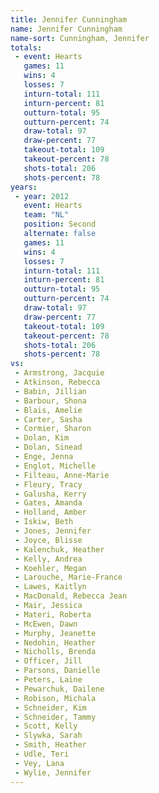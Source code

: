 ```yaml
---
title: Jennifer Cunningham
name: Jennifer Cunningham
name-sort: Cunningham, Jennifer
totals:
 - event: Hearts
   games: 11
   wins: 4
   losses: 7
   inturn-total: 111
   inturn-percent: 81
   outturn-total: 95
   outturn-percent: 74
   draw-total: 97
   draw-percent: 77
   takeout-total: 109
   takeout-percent: 78
   shots-total: 206
   shots-percent: 78
years:
 - year: 2012
   event: Hearts
   team: "NL"
   position: Second
   alternate: false
   games: 11
   wins: 4
   losses: 7
   inturn-total: 111
   inturn-percent: 81
   outturn-total: 95
   outturn-percent: 74
   draw-total: 97
   draw-percent: 77
   takeout-total: 109
   takeout-percent: 78
   shots-total: 206
   shots-percent: 78
vs:
 - Armstrong, Jacquie
 - Atkinson, Rebecca
 - Babin, Jillian
 - Barbour, Shona
 - Blais, Amelie
 - Carter, Sasha
 - Cormier, Sharon
 - Dolan, Kim
 - Dolan, Sinead
 - Enge, Jenna
 - Englot, Michelle
 - Filteau, Anne-Marie
 - Fleury, Tracy
 - Galusha, Kerry
 - Gates, Amanda
 - Holland, Amber
 - Iskiw, Beth
 - Jones, Jennifer
 - Joyce, Blisse
 - Kalenchuk, Heather
 - Kelly, Andrea
 - Koehler, Megan
 - Larouche, Marie-France
 - Lawes, Kaitlyn
 - MacDonald, Rebecca Jean
 - Mair, Jessica
 - Materi, Roberta
 - McEwen, Dawn
 - Murphy, Jeanette
 - Nedohin, Heather
 - Nicholls, Brenda
 - Officer, Jill
 - Parsons, Danielle
 - Peters, Laine
 - Pewarchuk, Dailene
 - Robison, Michala
 - Schneider, Kim
 - Schneider, Tammy
 - Scott, Kelly
 - Slywka, Sarah
 - Smith, Heather
 - Udle, Teri
 - Vey, Lana
 - Wylie, Jennifer
---
```

